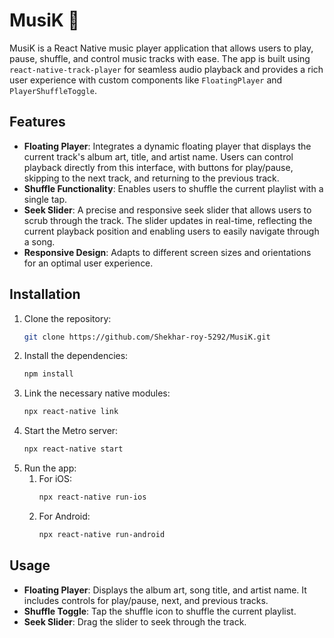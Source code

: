 # MusiK 🎵

MusiK is a React Native music player application that allows users to play, pause, shuffle, and control music tracks with ease. The app is built using `react-native-track-player` for seamless audio playback and provides a rich user experience with custom components like `FloatingPlayer` and `PlayerShuffleToggle`.

## Features

- **Floating Player**: Integrates a dynamic floating player that displays the current track's album art, title, and artist name. Users can control playback directly from this interface, with buttons for play/pause, skipping to the next track, and returning to the previous track.
- **Shuffle Functionality**: Enables users to shuffle the current playlist with a single tap.
- **Seek Slider**: A precise and responsive seek slider that allows users to scrub through the track. The slider updates in real-time, reflecting the current playback position and enabling users to easily navigate through a song.
- **Responsive Design**: Adapts to different screen sizes and orientations for an optimal user experience.

## Installation

1. Clone the repository:
   ```bash
   git clone https://github.com/Shekhar-roy-5292/MusiK.git
2. Install the dependencies:
   ```bash
   npm install
3. Link the necessary native modules:
   ```bash
   npx react-native link
4. Start the Metro server:
   ```bash
   npx react-native start
5. Run the app:
     1. For iOS:
        ```bash
        npx react-native run-ios
     1. For Android:
        ```bash
        npx react-native run-android

## Usage

- **Floating Player**: Displays the album art, song title, and artist name. It includes controls for play/pause, next, and previous tracks.
- **Shuffle Toggle**: Tap the shuffle icon to shuffle the current playlist.
- **Seek Slider**: Drag the slider to seek through the track.
